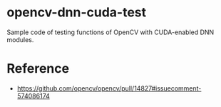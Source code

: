 # opencv-dnn-cuda-test
Sample code of testing functions of OpenCV with CUDA-enabled DNN modules.

# Reference
- https://github.com/opencv/opencv/pull/14827#issuecomment-574086174
